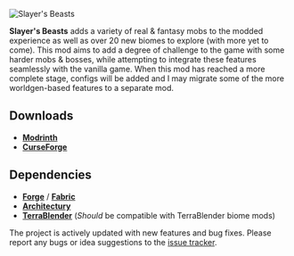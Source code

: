 ![Slayer's Beasts](https://cdn.modrinth.com/data/wveGP7nW/images/59ecef7438a8310112e88840504f941263460db4.png)

**Slayer's Beasts** adds a variety of real & fantasy mobs to the modded experience as well as over 20 new biomes to 
explore (with more yet to come). This mod aims to add a degree of challenge to the game with some harder mobs & bosses, 
while attempting to integrate these features seamlessly with the vanilla game. When this mod has reached a more 
complete stage, configs will be added and I may migrate some of the more worldgen-based features to a separate mod.

## Downloads
- [**Modrinth**](https://modrinth.com/mod/slayers-beasts)
- [**CurseForge**](https://www.curseforge.com/minecraft/mc-mods/slayersbeasts)

## Dependencies
- [**Forge**](https://files.minecraftforge.net/net/minecraftforge/forge) / [**Fabric**](https://modrinth.com/mod/fabric-api/versions)
- [**Architectury**](https://modrinth.com/mod/architectury-api/versions)
- [**TerraBlender**](https://modrinth.com/mod/terrablender/versions) (*Should* be compatible with TerraBlender biome mods)

The project is actively updated with new features and bug fixes. Please report any bugs or idea suggestions to the
[issue tracker](https://github.com/InvictusSlayer/Slayers-Beasts/issues). 
